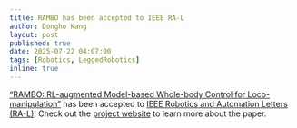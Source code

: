 ```yaml
---
title: RAMBO has been accepted to IEEE RA-L
author: Dongho Kang
layout: post
published: true
date: 2025-07-22 04:07:00
tags: [Robotics, LeggedRobotics]
inline: true
---
```

[“RAMBO: RL-augmented Model-based Whole-body Control for Loco-manipulation”](https://jin-cheng.me/rambo.github.io/) has been accepted to [IEEE Robotics and Automation Letters (RA-L)](https://www.ieee-ras.org/publications/ra-l)!
Check out the [project website](https://jin-cheng.me/rambo.github.io/) to learn more about the paper.